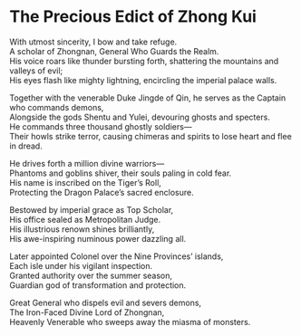 # The Precious Edict of Zhong Kui

With utmost sincerity, I bow and take refuge.  
A scholar of Zhongnan, General Who Guards the Realm.  
His voice roars like thunder bursting forth, shattering the mountains and valleys of evil;  
His eyes flash like mighty lightning, encircling the imperial palace walls.  

Together with the venerable Duke Jingde of Qin, he serves as the Captain who commands demons,  
Alongside the gods Shentu and Yulei, devouring ghosts and specters.  
He commands three thousand ghostly soldiers—  
Their howls strike terror, causing chimeras and spirits to lose heart and flee in dread.  

He drives forth a million divine warriors—  
Phantoms and goblins shiver, their souls paling in cold fear.  
His name is inscribed on the Tiger’s Roll,  
Protecting the Dragon Palace’s sacred enclosure.  

Bestowed by imperial grace as Top Scholar,  
His office sealed as Metropolitan Judge.  
His illustrious renown shines brilliantly,  
His awe-inspiring numinous power dazzling all.  

Later appointed Colonel over the Nine Provinces’ islands,  
Each isle under his vigilant inspection.  
Granted authority over the summer season,  
Guardian god of transformation and protection.  

Great General who dispels evil and severs demons,  
The Iron-Faced Divine Lord of Zhongnan,  
Heavenly Venerable who sweeps away the miasma of monsters.